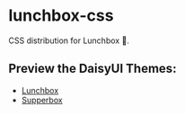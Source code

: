 # lunchbox-css
CSS distribution for Lunchbox 🍱.

## Preview the DaisyUI Themes:

- [Lunchbox](https://daisyui.com/theme-generator/?lang=en#theme=eJx90s1ugzAMAOBXqbLLJkGVEKC0b5Mfp0SjCXJA6zbt3ZfQruug48DB_mLHFvkkTpyAHEg3OtVKfyYZUb7zmAfVwkXssR1iOs8vIEWAnFEa6QkM7AyfY3FBXSnQ-znyCfEoxXPNsk1VZps6fnTLX-ZHlXcDuCH14prXJb070KM9CXxPRmlDa7G0-_rFoAGi6p8OptyV-pGu9hBKXUk1eq_lglY3cDAOKLo1W73dOuMTMNOUSs1gffcxThfCVFxIXhdLW538TaCz7jgtripT7Je2ej8gekwiOZO8nMs_tSi0HUP8NR2oYaqn2wrhdI_GQqcfSnraKV_cINgP-NutaNiMf_sVrNndTHrUkGpYf54SGvqhTfEUOW8DXCMNRoxd3GXAETLSY9wIQ3xar-RgRBfg6xuKKhF2)
- [Supperbox](https://daisyui.com/theme-generator/?lang=en#theme=eJx9kuuKgzAQhV9FLAtdUMnNW98mJpNW1hqZKHtj332Nlm7WFv8Ime_MmTOJ33EvrxCfYjcNA2BjP-IkTlOUup1c6qADNVqcOclyhGsITQudfkq8i6-zO3DtF_x3YxXd4D8_RqvyzhqLGnwPHdZsGobx4nXLqbetg9tJ2c5i6tQFlpW0xLdFs9Yb6SClhMzkwAQ1rNhCtkKueSHIFvIF4rmRR8arJGKczB_Bkohk_HWrVrYfoR-9HQAUhgWCHqYRZbfHwv6HrG1vrAfUVEKpALhJKXBuZvatU5djyV4if5t1REWd5WUdxnyX2Lf92RsZA7IKFwbE5ZkORpUz2szeXe6WIdCsWerKZyG0imieZxUrnmTZ3XrJtKsYsL1K_PRMEyNLHcaCuVPfKGUNL8LQcs68mnIhSlE-mu4OvpvvqtYhTy9Pg5FTN9eM7Bwk8YBgAN3yA59GnODnFxrLGAI)
